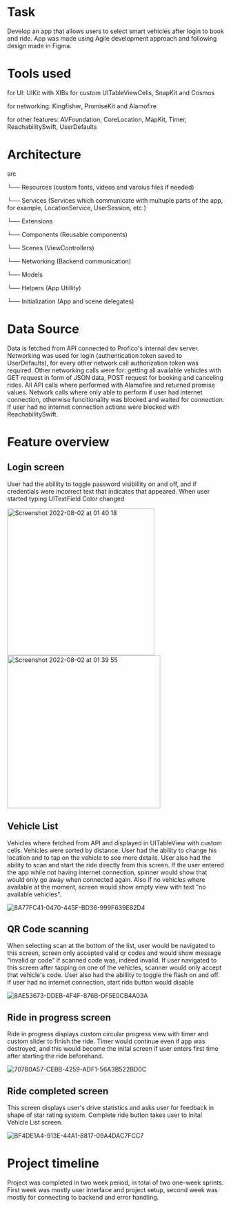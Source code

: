 # Task

Develop an app that allows users to select smart vehicles after login to book and ride. App was made using Agile development approach and following design made in Figma.

# Tools used

for UI: UIKit with XIBs for custom UITableViewCells, SnapKit and Cosmos

for networking: Kingfisher, PromiseKit and Alamofire

for other features: AVFoundation, CoreLocation, MapKit, Timer, ReachabilitySwift, UserDefaults

# Architecture

src

└── Resources (custom fonts, videos and varoius files if needed)

└── Services (Services which communicate with multuple parts of the app, for example, LocationService, UserSession, etc.)

└── Extensions 

└── Components (Reusable components)

└── Scenes (ViewControllers)

└── Networking (Backend communication)

└── Models

└── Helpers (App Utillity)

└── Initialization (App and scene delegates)

# Data Source

Data is fetched from API connected to Profico's internal dev server. 
Networking was used for login (authentication token saved to UserDefaults), for every other network call authorization token was required.
Other networking calls were for: getting all available vehicles with GET request in form of JSON data, POST request for booking and canceling rides.
All API calls where performed with Alamofire and returned promise values. Network calls where only able to perform if user had internet connection, otherwise funcitionality was blocked and waited for connection. If user had no internet connection actions were blocked with ReachabilitySwift. 

# Feature overview

## Login screen 

User had the abillity to toggle password visibillity on and off, and if credentials were incorrect text that indicates that appeared. When user started typing UITextField Color changed

<img width="341" alt="Screenshot 2022-08-02 at 01 40 18" src="https://user-images.githubusercontent.com/84441240/182262850-9d94d765-2385-46a4-87f9-b8cfa71ba283.png">             <img width="355" alt="Screenshot 2022-08-02 at 01 39 55" src="https://user-images.githubusercontent.com/84441240/182262845-07961676-5ac3-44fc-949d-5e177cf6f512.png">


## Vehicle List

Vehicles where fetched from API and displayed in UITableView with custom cells. Vehicles were sorted by distance. User had the ability to change his location and to tap on the vehicle to see more details. User also had the ability to scan and start the ride directly from this screen. If the user entered the app while not having internet connection, spinner would show that would only go away when connected again. Also if no vehicles where available at the moment, screen would show empty view with text "no available vehicles".

![8A77FC41-0470-445F-BD36-999F639E82D4](https://user-images.githubusercontent.com/84441240/182373531-95f4404d-bdf2-40da-bc1d-1346f2ad86bd.JPEG)

## QR Code scanning

When selecting scan at the bottom of the list, user would be navigated to this screen, screen only accepted valid qr codes and would show message "invalid qr code" if scanned code was, indeed invalid. If user navigated to this screen after tapping on one of the vehicles, scanner would only accept that vehicle's code. User also had the abillity to toggle the flash on and off. If user had no internet connection, start ride button would disable

![8AE53673-DDEB-4F4F-876B-DF5E0CB4A03A](https://user-images.githubusercontent.com/84441240/182265074-e6de3c99-833b-4d80-bd9b-f1f747f7a2c9.JPEG)

## Ride in progress screen

Ride in progress displays custom circular progress view with timer and custom slider to finish the ride. Timer would continue even if app was destroyed, and this would become the inital screen if user enters first time after starting the ride beforehand.

![707B0A57-CEBB-4259-ADF1-56A3B522BD0C](https://user-images.githubusercontent.com/84441240/182265820-518f1799-1811-4f0e-817e-208ac9952be9.JPEG)

## Ride completed screen

This screen displays user's drive statistics and asks user for feedback in shape of star rating system. Complete ride button takes user to inital Vehicle List screen. 

![BF4DE1A4-913E-44A1-8817-09A4DAC7FCC7](https://user-images.githubusercontent.com/84441240/182266686-4587a352-de9f-4f61-a3d6-d9436dccde73.jpg)

# Project timeline

Project was completed in two week period, in total of two one-week sprints. First week was mostly user interface and project setup, second week was mostly for connecting to backend and error handling. 

